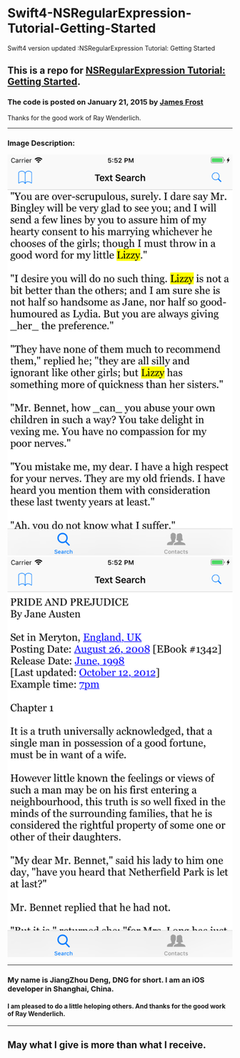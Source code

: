 # Swift4-NSRegularExpression-Tutorial-Getting-Started
Swift4 version updated :NSRegularExpression Tutorial: Getting Started


## This is a repo for [NSRegularExpression Tutorial: Getting Started](https://www.raywenderlich.com/86205/nsregularexpression-swift-tutorial).

### The code is posted on  January 21, 2015 by [James Frost](http://jamesfrost.co.uk)

Thanks for the good work of Ray Wenderlich.

<hr>


### Image Description:

<img src="img/imageOne.png">
<img src="img/imageTwo.png">


<hr>

### My name is JiangZhou Deng, DNG for short. I am an iOS developer in Shanghai, China.

#### I am pleased to do a little heloping others. And thanks for the good work of Ray Wenderlich.


<hr>

## May what I give is more than what I receive.
